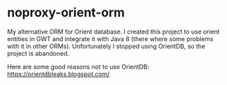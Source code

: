 # noproxy-orient-orm

My alternative ORM for Orient database. I created this project to use orient entities in GWT and integrate it with Java 8 (there where some problems with it in other ORMs). Unfortunately I stopped using OrientDB, so the project is abandoned.

Here are some good reasons not to use OrientDB: https://orientdbleaks.blogspot.com/
